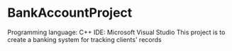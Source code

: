 # BankAccountProject
Programming language: C++
IDE: Microsoft Visual Studio
This project is to create a banking system for tracking clients' records
